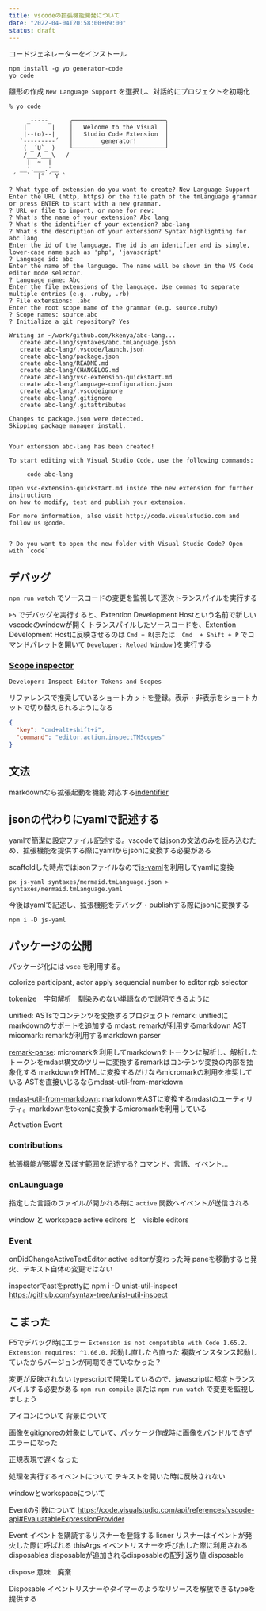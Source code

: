 ```yaml
---
title: vscodeの拡張機能開発について
date: "2022-04-04T20:58:00+09:00"
status: draft
---
```


コードジェネレーターをインストール

```mermaid
npm install -g yo generator-code
yo code
```

雛形の作成
`New Language Support` を選択し、対話的にプロジェクトを初期化

```shell
% yo code

     _-----_     ╭──────────────────────────╮
    |       |    │   Welcome to the Visual  │
    |--(o)--|    │   Studio Code Extension  │
   `---------´   │        generator!        │
    ( _´U`_ )    ╰──────────────────────────╯
    /___A___\   /
     |  ~  |
   __'.___.'__
 ´   `  |° ´ Y `

? What type of extension do you want to create? New Language Support
Enter the URL (http, https) or the file path of the tmLanguage grammar or press ENTER to start with a new grammar.
? URL or file to import, or none for new:
? What's the name of your extension? Abc lang
? What's the identifier of your extension? abc-lang
? What's the description of your extension? Syntax highlighting for abc lang
Enter the id of the language. The id is an identifier and is single, lower-case name such as 'php', 'javascript'
? Language id: abc
Enter the name of the language. The name will be shown in the VS Code editor mode selector.
? Language name: Abc
Enter the file extensions of the language. Use commas to separate multiple entries (e.g. .ruby, .rb)
? File extensions: .abc
Enter the root scope name of the grammar (e.g. source.ruby)
? Scope names: source.abc
? Initialize a git repository? Yes

Writing in ~/work/github.com/kkenya/abc-lang...
   create abc-lang/syntaxes/abc.tmLanguage.json
   create abc-lang/.vscode/launch.json
   create abc-lang/package.json
   create abc-lang/README.md
   create abc-lang/CHANGELOG.md
   create abc-lang/vsc-extension-quickstart.md
   create abc-lang/language-configuration.json
   create abc-lang/.vscodeignore
   create abc-lang/.gitignore
   create abc-lang/.gitattributes

Changes to package.json were detected.
Skipping package manager install.


Your extension abc-lang has been created!

To start editing with Visual Studio Code, use the following commands:

     code abc-lang

Open vsc-extension-quickstart.md inside the new extension for further instructions
on how to modify, test and publish your extension.

For more information, also visit http://code.visualstudio.com and follow us @code.


? Do you want to open the new folder with Visual Studio Code? Open with `code`
```

## デバッグ

`npm run watch` でソースコードの変更を監視して逐次トランスパイルを実行する

`F5` でデバッグを実行すると、Extention Development Hostという名前で新しいvscodeのwindowが開く
トランスパイルしたソースコードを、Extention Development Hostに反映させるのは `Cmd + R`(または　`Cmd  + Shift + P` でコマンドパレットを開いて `Developer: Reload Window` )を実行する

### [Scope inspector](https://code.visualstudio.com/api/language-extensions/syntax-highlight-guide#scope-inspector)

`Developer: Inspect Editor Tokens and Scopes`

リファレンスで推奨しているショートカットを登録。表示・非表示をショートカットで切り替えられるようになる

```json
{
  "key": "cmd+alt+shift+i",
  "command": "editor.action.inspectTMScopes"
}
```

## 文法

markdownなら拡張起動を機能
対応する[indentifier](https://code.visualstudio.com/docs/languages/identifiers)

## jsonの代わりにyamlで記述する

yamlで簡潔に設定ファイル記述する。vscodeではjsonの文法のみを読み込むため、拡張機能を提供する際にyamlからjsonに変換する必要がある

scaffoldした時点ではjsonファイルなので[js-yaml](https://github.com/nodeca/js-yaml)を利用してyamlに変換

```shell
px js-yaml syntaxes/mermaid.tmLanguage.json > syntaxes/mermaid.tmLanguage.yaml
```

今後はyamlで記述し、拡張機能をデバッグ・publishする際にjsonに変換する

```shell
npm i -D js-yaml
```

## パッケージの公開

パッケージ化には `vsce` を利用する。

colorize participant, actor
apply sequencial number to editor
rgb selector

tokenize　字句解析　馴染みのない単語なので説明できるように

unified: ASTsでコンテンツを変換するプロジェクト
remark: unifiedにmarkdownのサポートを追加する
mdast: remarkが利用するmarkdown AST
micomark: remarkが利用するmarkdown parser

[remark-parse](https://github.com/remarkjs/remark/tree/main/packages/remark-parse): micromarkを利用してmarkdownをトークンに解析し、解析したトークンをmdast構文のツリーに変換するremarkはコンテンツ変換の内部を抽象化する
markdownをHTMLに変換するだけならmicromarkの利用を推奨している
ASTを直接いじるならmdast-util-from-markdown

[mdast-util-from-markdown](https://github.com/syntax-tree/mdast-util-from-markdown): markdownをASTに変換するmdastのユーティリティ。markdownをtokenに変換するmicromarkを利用している

Activation Event

### contributions

拡張機能が影響を及ぼす範囲を記述する?
コマンド、言語、イベント...

### onLaunguage

指定した言語のファイルが開かれる毎に `active` 関数へイベントが送信される

window と workspace
active editors と　visible editors

### Event

onDidChangeActiveTextEditor
active editorが変わった時
paneを移動すると発火、テキスト自体の変更ではない

inspectorでastをprettyに
npm i -D unist-util-inspect
https://github.com/syntax-tree/unist-util-inspect

## こまった

F5でデバッグ時にエラー
`Extension is not compatible with Code 1.65.2. Extension requires: ^1.66.0.`
起動し直したら直った
複数インスタンス起動していたからバージョンが同期できていなかった？

変更が反映されない
typescriptで開発しているので、javascriptに都度トランスパイルする必要がある
`npm run compile` または `npm run watch` で変更を監視しましょう

アイコンについて
背景について

画像をgitignoreの対象にしていて、パッケージ作成時に画像をバンドルできずエラーになった

正規表現で遅くなった

処理を実行するイベントについて
テキストを開いた時に反映されない

windowとworkspaceについて

Eventの引数について
https://code.visualstudio.com/api/references/vscode-api#EvaluatableExpressionProvider

Event
イベントを購読するリスナーを登録する
lisner リスナーはイベントが発火した際に呼ばれる
thisArgs イベントリスナーを呼び出した際に利用される
disposables disposableが追加されるdisposableの配列
返り値 disposable

dispose 意味　廃棄

Disposable
イベントリスナーやタイマーのようなリソースを解放できるtypeを提供する
